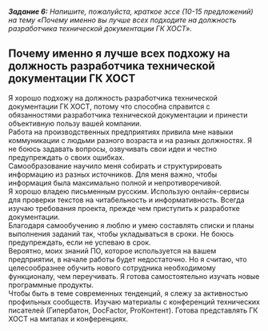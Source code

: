 **_Задание 6:_** *Напишите, пожалуйста, краткое эссе 	(10-15 предложений) на тему «Почему именно 	вы лучше всех подходите на должность 	разработчика технической документации 	ГК ХОСТ».*


## Почему именно я лучше всех подхожу на должность разработчика технической документации ГК ХОСТ

Я хорошо подхожу на должность разработчика технической документации ГК ХОСТ, потому что способна справится с обязанностями разработчика технической документации и принести объективную пользу вашей компании.  
Работа на производственных предприятиях привила мне навыки коммуникации с людьми разного возраста и на разных должностях. Я не боюсь задавать вопросы, озвучивать свои идеи и честно предупреждать о своих ошибках.  
Самообразование научило меня собирать и структурировать информацию из разных источников. Для меня важно, чтобы информация была максимально полной и непротиворечивой.  
Я хорошо владею письменным русским. Использую онлайн-сервисы для проверки текстов на читабельность и информативность. Всегда изучаю требования проекта, прежде чем приступить к разработке документации.   
Благодаря самообучению я люблю и умею составлять списки и планы выполнения заданий так, чтобы укладываться в сроки. Не боюсь предупреждать, если не успеваю в срок.  
Вероятно, моих знаний ПО, которое используется на вашем предприятии, в начале работы будет недостаточно. Но я считаю, что целесообразнее обучить нового сотрудника необходимому функционалу, чем переучивать. Я готова самостоятельно изучать новые программные продукты.  
Чтобы быть в теме современных тенденций, я слежу за активностью профильных сообществ. Изучаю материалы с конференций технических писателей (Гипербатон, DocFactor, ProКонтент). Готова представлять ГК ХОСТ на митапах и конференциях.

